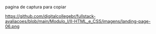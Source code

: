 pagina de captura para copiar 

https://github.com/digitalcollegebr/fullstack-avaliacoes/blob/main/Modulo_I/II-HTML_e_CSS/imagens/landing-page-06.png